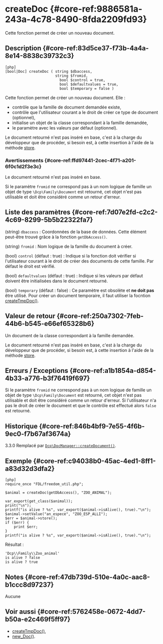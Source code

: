 # createDoc {#core-ref:9886581a-243a-4c78-8490-8fda2209fd93}

<div markdown="1" class="short-description">
Cette fonction permet de créer un nouveau document.
</div>

## Description {#core-ref:83d5ce37-f73b-4a4a-8e14-8838c39732c3}

    [php]
    [bool|Doc] createDoc ( string $dbaccess,
                           string $fromid, 
                             bool $control = true, 
                             bool $defaultvalues = true, 
                             bool $temporary = false )

Cette fonction permet de créer un nouveau document. Elle :

* contrôle que la famille de document demandée existe,
* contrôle que l'utilisateur courant a le droit de créer ce type de document (optionnel),
* initialise un objet de la classe correspondant à la famille demandée,
* le paramètre avec les valeurs par défaut (optionnel).

Le document retourné n'est pas inséré en base, c'est à la charge du développeur
que de procéder, si besoin est, à cette insertion à l'aide de la méthode [store][store].

### Avertissements {#core-ref:ffd97441-2cec-4f71-a201-6f0c1d2f3e3c}

Le document retourné n'est pas inséré en base.

Si le paramètre `fromid` ne correspond pas à un nom logique de famille un objet
de type `\Dcp\Family\Document` est retourné, cet objet n'est pas utilisable et
doit être considéré comme un retour d'erreur.

## Liste des paramètres {#core-ref:7d07e2fd-c2c2-4c69-8299-5b5b22322fa7}

(string) `dbaccess`
:   Coordonnées de la base de données. Cette élément peut-être trouvé grâce à la
    fonction `getDbAccess()`.

(string) `fromid`
:   Nom logique de la famille du document à créer.

(bool) `control` (défaut : true)
:   Indique si la fonction doit vérifier si l'utilisateur courant à le droit de
    créer des documents de cette famille. Par défaut le droit est vérifié.

(bool) `defaultvalues` (défaut : true)
:   Indique si les valeurs par défaut doivent être initialisées dans le document
    retourné.

(bool) `temporary` (défaut : false)
:   Ce paramètre est obsolète et **ne doit pas** être utilisé. Pour créer un document
    temporaire, il faut utiliser la focntion [createTmpDoc()][createTmpDoc].

## Valeur de retour {#core-ref:250a7302-7feb-44b6-b545-e66ef65328b6}

Un document de la classe correspondant à la famille demandée.

Le document retourné n'est pas inséré en base, c'est à la charge du développeur
que de procéder, si besoin est, à cette insertion à l'aide de la méthode [store][store].

## Erreurs / Exceptions {#core-ref:a1b1854a-d854-4b33-a776-b3f76419f697}

Si le paramètre `fromid` ne correspond pas à un nom logique de famille un objet
de type `\Dcp\Family\Document` est retourné, cet objet n'est pas utilisable et
doit être considéré comme un retour d'erreur.
Si l'utilisateur n'a pas le droit de créer le document et que le contrôle est
effectué alors `false` est retourné.

## Historique {#core-ref:846b4bf9-7e55-4f6b-9ec0-f7b67af3674a}

<span class="flag release obsolete">3.3.0</span>
Remplacé par [`Dcp\DocManager::createDocument()`][createdocument].

## Exemple {#core-ref:c94038b0-45ac-4ed1-8ff1-a83d32d3dfa2}

    [php]
    require_once "FDL/freedom_util.php";
    
    $animal = createDoc(getDbAccess(), "ZOO_ANIMAL");
    
    var_export(get_class($animal));
    print("\n");
    printf("is alive ? %s", var_export($animal->isAlive(), true)."\n");
    $animal->setValue("an_espece", "ZOO_ESP_ALLI");
    $err = $animal->store();
    if ($err) {
        print $err;
    }
    printf("is alive ? %s", var_export($animal->isAlive(), true)."\n");


Résultat :

    'Dcp\\Family\\Zoo_animal'
    is alive ? false
    is alive ? true


## Notes {#core-ref:47db739d-510e-4a0c-aac8-b1ccc8d97237}

Aucune

## Voir aussi {#core-ref:5762458e-0672-4dd7-b50a-e2c469f5ff97}

* [createTmpDoc()][createTmpDoc],
* [new_Doc()][new_Doc].

<!-- links -->

[store]:            #core-ref:b8540d13-ece6-4e9e-9b72-6a56bca9da12
[createTmpDoc]:     #core-ref:6b745549-eb65-46f5-b0c1-5fa80661f1b7
[new_Doc]:          #core-ref:e978cbd1-5f54-4a06-a6be-f1c079c2d734
[createdocument]:   #core-ref:2f5afd12-1db3-4c69-a0fa-4b7fb044b723